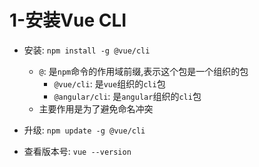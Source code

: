# 1-安装Vue CLI

- 安装: `npm install -g @vue/cli`
  - `@`: 是`npm`命令的作用域前缀,表示这个包是一个组织的包
    - `@vue/cli`: 是`vue`组织的`cli`包
    - `@angular/cli`: 是`angular`组织的`cli`包
  - 主要作用是为了避免命名冲突

- 升级: `npm update -g @vue/cli`
- 查看版本号: `vue --version`